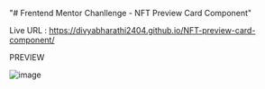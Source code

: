 "# Frentend Mentor Chanllenge - NFT Preview Card Component" 

Live URL : https://divyabharathi2404.github.io/NFT-preview-card-component/

PREVIEW

![image](https://github.com/divyabharathi2404/NFT-preview-card-component/assets/51452449/3f9b9eba-d6d8-44d3-8d47-09f17670003d)

